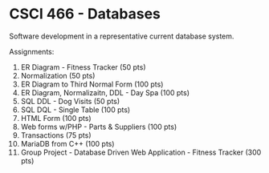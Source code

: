 # CSCI 466 - Databases
Software development in a representative current database system.

Assignments:
1. ER Diagram - Fitness Tracker (50 pts)
2. Normalization (50 pts)
3. ER Diagram to Third Normal Form (100 pts)
4. ER Diagram, Normalizaitn, DDL - Day Spa (100 pts)
5. SQL DDL - Dog Visits (50 pts)
6. SQL DQL - Single Table (100 pts)
7. HTML Form (100 pts)
8. Web forms w/PHP - Parts & Suppliers (100 pts)
9. Transactions (75 pts)
10. MariaDB from C++ (100 pts)
11. Group Project - Database Driven Web Application - Fitness Tracker (300 pts)
